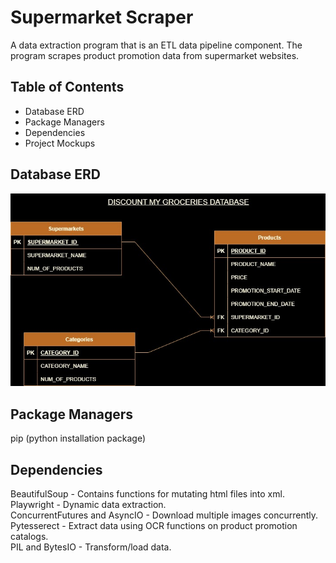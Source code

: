 # Supermarket Scraper
A data extraction program that is an ETL data pipeline component. The program scrapes product promotion data from supermarket websites.

## Table of Contents  
- Database ERD
- Package Managers
- Dependencies
- Project Mockups
## Database ERD
![DB_Diagram](https://github.com/Sibusiso-Gumede/supermarket-scraper/blob/master/product-promotions-erd.jpg)

## Package Managers  
pip (python installation package)

## Dependencies  
BeautifulSoup - Contains functions for mutating html files into xml.  
Playwright - Dynamic data extraction.  
ConcurrentFutures and AsyncIO - Download multiple images concurrently.  
Pytesserect - Extract data using OCR functions on product promotion catalogs.  
PIL and BytesIO - Transform/load data.
